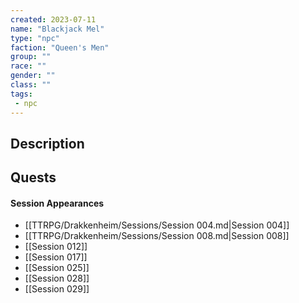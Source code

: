 ```yaml
---
created: 2023-07-11
name: "Blackjack Mel"
type: "npc"
faction: "Queen's Men"
group: ""
race: ""
gender: ""
class: ""
tags:
 - npc
---
```

## Description


## Quests
<!-- QueryToSerialize: TASK FROM "TTRPG/Drakkenheim/Quests" WHERE !completed AND contains(outlinks, [[Blackjack Mel]]) -->

#### Session Appearances
<!-- QueryToSerialize: LIST FROM [[Blackjack Mel]] WHERE file.folder = "TTRPG/Drakkenheim/Sessions" -->
<!-- SerializedQuery: LIST FROM [[Blackjack Mel]] WHERE file.folder = "TTRPG/Drakkenheim/Sessions" -->
- [[TTRPG/Drakkenheim/Sessions/Session 004.md|Session 004]]
- [[TTRPG/Drakkenheim/Sessions/Session 008.md|Session 008]]
- [[Session 012]]
- [[Session 017]]
- [[Session 025]]
- [[Session 028]]
- [[Session 029]]
<!-- SerializedQuery END -->



